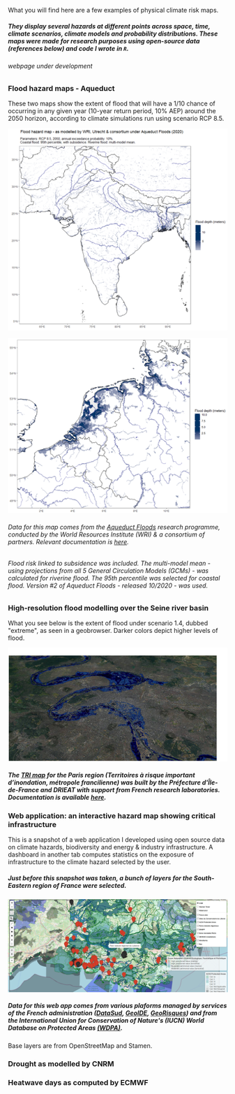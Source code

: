 What you will find here are a few examples of physical climate risk maps.

##### They display several hazards at different points across space, time, climate scenarios, climate models and probability distributions. These maps were made for research purposes using open-source data (references below) and code I wrote in `R`.

###### *webpage under development*

### Flood hazard maps - Aqueduct

These two maps show the extent of flood that will have a 1/10 chance of occurring in any given year (10-year return period, 10% AEP) around the 2050 horizon, according to climate simulations run using scenario RCP 8.5.

![Image1](/map_india.png)

![Image1](/map_nl.png)

###### Data for this map comes from the [Aqueduct Floods](https://www.wri.org/aqueduct/floods) research programme, conducted by the World Resources Institute (WRI) & a consortium of partners. Relevant documentation is [here](https://www.wri.org/research/aqueduct-floods-methodology).

###### Flood risk linked to subsidence was included. The multi-model mean - using projections from all 5 General Circulation Models (GCMs) - was calculated for riverine flood. The 95th percentile was selected for coastal flood. Version #2 of Aqueduct Floods - released 10/2020 - was used.


### High-resolution flood modelling over the Seine river basin

What you see below is the extent of flood under scenario 1.4, dubbed "extreme", as seen in a geobrowser. Darker colors depict higher levels of flood.

![Image2](/image001.jpg)

##### The [TRI map](http://www.driee.ile-de-france.developpement-durable.gouv.fr/tri-de-la-metropole-francilienne-a1769.html) for the Paris region (Territoires à risque important d’inondation, métropole francilienne) was built by the Préfecture d'Île-de-France and DRIEAT with support from French research laboratories. Documentation is available [here](http://webissimo.developpement-durable.gouv.fr/IMG/pdf/20170209_atlas_idf_a3_paysage_document_principal_cle5be11d.pdf).



### Web application: an interactive hazard map showing critical infrastructure

This is a snapshot of a web application I developed using open source data on climate hazards, biodiversity and energy & industry infrastructure. A dashboard in another tab computes statistics on the exposure of infrastructure to the climate hazard selected by the user.

##### Just before this snapshot was taken, a bunch of layers for the South-Eastern region of France were selected.

![Image3](/snap_app.png)

##### Data for this web app comes from various plaforms managed by services of the French administration ([DataSud](https://www.datasud.fr/), [GeoIDE](http://carto.geo-ide.application.developpement-durable.gouv.fr/1131/environnement.map), [GeoRisques](https://www.georisques.gouv.fr/donnees/bases-de-donnees)) and from the International Union for Conservation of Nature's (IUCN) World Database on Protected Areas [(WDPA)](https://www.iucn.org/theme/protected-areas/our-work/quality-and-effectiveness/world-database-protected-areas-wdpa). 
Base layers are from OpenStreetMap and Stamen.



### Drought as modelled by CNRM


### Heatwave days as computed by ECMWF








